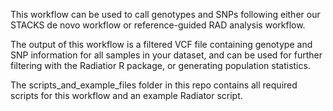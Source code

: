 This workflow can be used to call genotypes and SNPs following either our STACKS de novo workflow or reference-guided RAD analysis workflow. 

The output of this workflow is a filtered VCF file containing genotype and SNP information for all samples in your dataset, and can be used for further filtering with the Radiatior R package, or generating population statistics. 

The scripts_and_example_files folder in this repo contains all required scripts for this workflow and an example Radiator script. 
